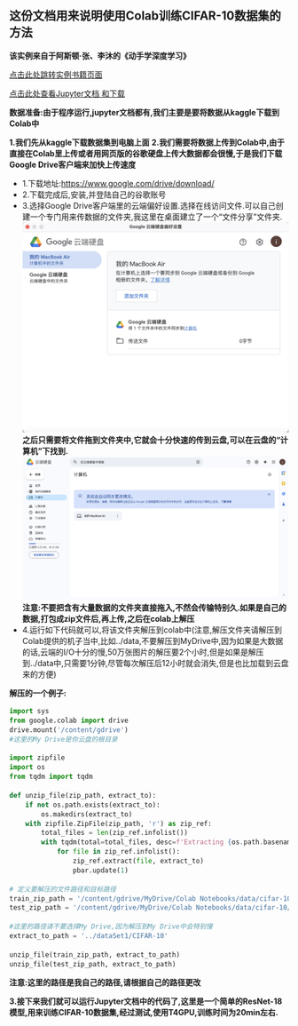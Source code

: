 ## 这份文档用来说明使用Colab训练CIFAR-10数据集的方法
**该实例来自于阿斯顿·张、李沐的《动手学深度学习》<p>**
[点击此处跳转实例书籍页面](https://zh.d2l.ai/chapter_computer-vision/kaggle-cifar10.html)<p>
[点击此处查看Jupyter文档 和下载](../code/kaggle-cifar10.ipynb)<p>
**数据准备:由于程序运行,jupyter文档都有,我们主要是要将数据从kaggle下载到Colab中**<p>
**1.我们先从kaggle下载数据集到电脑上面**
**2.我们需要将数据上传到Colab中,由于直接在Colab里上传或者用网页版的谷歌硬盘上传大数据都会很慢,于是我们下载Google Drive客户端来加快上传速度**
- 1.下载地址:https://www.google.com/drive/download/
- 2.下载完成后,安装,并登陆自己的谷歌账号
- 3.选择Google Drive客户端里的云端偏好设置.选择在线访问文件.可以自己创建一个专门用来传数据的文件夹,我这里在桌面建立了一个“文件分享”文件夹.
![](../image/18.jpg)
**之后只需要将文件拖到文件夹中,它就会十分快速的传到云盘,可以在云盘的“计算机”下找到.**
![](../image/19.jpg)
**注意:不要把含有大量数据的文件夹直接拖入,不然会传输特别久.如果是自己的数据,打包成zip文件后,再上传,之后在colab上解压**
- 4.运行如下代码就可以,将该文件夹解压到colab中(注意,解压文件夹请解压到Colab提供的机子当中,比如../data,不要解压到MyDrive中,因为如果是大数据的话,云端的I/O十分的慢,50万张图片的解压要2个小时,但是如果是解压到../data中,只需要1分钟,尽管每次解压后12小时就会消失,但是也比加载到云盘来的方便)

**解压的一个例子:**
```python
import sys
from google.colab import drive
drive.mount('/content/gdrive')
#这里的My Drive是你云盘的根目录

import zipfile
import os
from tqdm import tqdm

def unzip_file(zip_path, extract_to):
    if not os.path.exists(extract_to):
        os.makedirs(extract_to)
    with zipfile.ZipFile(zip_path, 'r') as zip_ref:
        total_files = len(zip_ref.infolist())
        with tqdm(total=total_files, desc=f'Extracting {os.path.basename(zip_path)}', unit='file') as pbar:
            for file in zip_ref.infolist():
                zip_ref.extract(file, extract_to)
                pbar.update(1)

# 定义要解压的文件路径和目标路径
train_zip_path = '/content/gdrive/MyDrive/Colab Notebooks/data/cifar-10/train.zip'
test_zip_path = '/content/gdrive/MyDrive/Colab Notebooks/data/cifar-10/test.zip'

#这里的路径请不要选择My Drive,因为解压到My Drive中会特别慢
extract_to_path = '../dataSet1/CIFAR-10'

unzip_file(train_zip_path, extract_to_path)
unzip_file(test_zip_path, extract_to_path)
```
**注意:这里的路径是我自己的路径,请根据自己的路径更改**

**3.接下来我们就可以运行Jupyter文档中的代码了,这里是一个简单的ResNet-18模型,用来训练CIFAR-10数据集,经过测试,使用T4GPU,训练时间为20min左右.**


